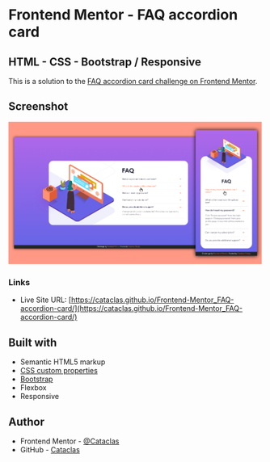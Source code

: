 # Frontend Mentor - FAQ accordion card
## HTML - CSS - Bootstrap / Responsive

This is a solution to the [FAQ accordion card challenge on Frontend Mentor](https://www.frontendmentor.io/challenges/faq-accordion-card-XlyjD0Oam). 


## Screenshot

<img src="screenshot/screen.png">


### Links

- Live Site URL: [https://cataclas.github.io/Frontend-Mentor_FAQ-accordion-card/](https://cataclas.github.io/Frontend-Mentor_FAQ-accordion-card/)


## Built with

- Semantic HTML5 markup
- [CSS custom properties](https://devdocs.io/css/)
- [Bootstrap](https://getbootstrap.com/docs/5.0/getting-started/introduction/)
- Flexbox
- Responsive


## Author

- Frontend Mentor - [@Cataclas](https://www.frontendmentor.io/profile/Cataclas)
- GitHub - [Cataclas](https://github.com/Cataclas)